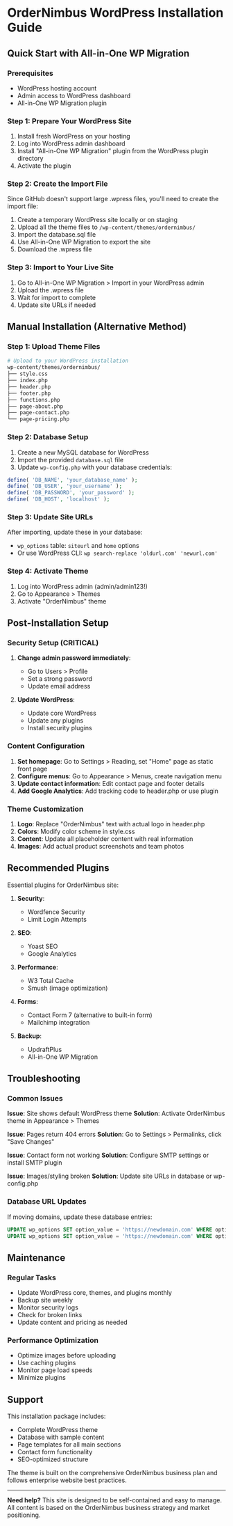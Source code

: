 # OrderNimbus WordPress Installation Guide

## Quick Start with All-in-One WP Migration

### Prerequisites
- WordPress hosting account
- Admin access to WordPress dashboard
- All-in-One WP Migration plugin

### Step 1: Prepare Your WordPress Site
1. Install fresh WordPress on your hosting
2. Log into WordPress admin dashboard
3. Install "All-in-One WP Migration" plugin from the WordPress plugin directory
4. Activate the plugin

### Step 2: Create the Import File
Since GitHub doesn't support large .wpress files, you'll need to create the import file:

1. Create a temporary WordPress site locally or on staging
2. Upload all the theme files to `/wp-content/themes/ordernimbus/`
3. Import the database.sql file
4. Use All-in-One WP Migration to export the site
5. Download the .wpress file

### Step 3: Import to Your Live Site
1. Go to All-in-One WP Migration > Import in your WordPress admin
2. Upload the .wpress file
3. Wait for import to complete
4. Update site URLs if needed

## Manual Installation (Alternative Method)

### Step 1: Upload Theme Files
```bash
# Upload to your WordPress installation
wp-content/themes/ordernimbus/
├── style.css
├── index.php
├── header.php
├── footer.php
├── functions.php
├── page-about.php
├── page-contact.php
└── page-pricing.php
```

### Step 2: Database Setup
1. Create a new MySQL database for WordPress
2. Import the provided `database.sql` file
3. Update `wp-config.php` with your database credentials:

```php
define( 'DB_NAME', 'your_database_name' );
define( 'DB_USER', 'your_username' );
define( 'DB_PASSWORD', 'your_password' );
define( 'DB_HOST', 'localhost' );
```

### Step 3: Update Site URLs
After importing, update these in your database:
- `wp_options` table: `siteurl` and `home` options
- Or use WordPress CLI: `wp search-replace 'oldurl.com' 'newurl.com'`

### Step 4: Activate Theme
1. Log into WordPress admin (admin/admin123!)
2. Go to Appearance > Themes
3. Activate "OrderNimbus" theme

## Post-Installation Setup

### Security Setup (CRITICAL)
1. **Change admin password immediately**:
   - Go to Users > Profile
   - Set a strong password
   - Update email address

2. **Update WordPress**:
   - Update core WordPress
   - Update any plugins
   - Install security plugins

### Content Configuration
1. **Set homepage**: Go to Settings > Reading, set "Home" page as static front page
2. **Configure menus**: Go to Appearance > Menus, create navigation menu
3. **Update contact information**: Edit contact page and footer details
4. **Add Google Analytics**: Add tracking code to header.php or use plugin

### Theme Customization
1. **Logo**: Replace "OrderNimbus" text with actual logo in header.php
2. **Colors**: Modify color scheme in style.css
3. **Content**: Update all placeholder content with real information
4. **Images**: Add actual product screenshots and team photos

## Recommended Plugins

Essential plugins for OrderNimbus site:

1. **Security**:
   - Wordfence Security
   - Limit Login Attempts

2. **SEO**:
   - Yoast SEO
   - Google Analytics

3. **Performance**:
   - W3 Total Cache
   - Smush (image optimization)

4. **Forms**:
   - Contact Form 7 (alternative to built-in form)
   - Mailchimp integration

5. **Backup**:
   - UpdraftPlus
   - All-in-One WP Migration

## Troubleshooting

### Common Issues

**Issue**: Site shows default WordPress theme
**Solution**: Activate OrderNimbus theme in Appearance > Themes

**Issue**: Pages return 404 errors
**Solution**: Go to Settings > Permalinks, click "Save Changes"

**Issue**: Contact form not working
**Solution**: Configure SMTP settings or install SMTP plugin

**Issue**: Images/styling broken
**Solution**: Update site URLs in database or wp-config.php

### Database URL Updates
If moving domains, update these database entries:
```sql
UPDATE wp_options SET option_value = 'https://newdomain.com' WHERE option_name = 'home';
UPDATE wp_options SET option_value = 'https://newdomain.com' WHERE option_name = 'siteurl';
```

## Maintenance

### Regular Tasks
- Update WordPress core, themes, and plugins monthly
- Backup site weekly
- Monitor security logs
- Check for broken links
- Update content and pricing as needed

### Performance Optimization
- Optimize images before uploading
- Use caching plugins
- Monitor page load speeds
- Minimize plugins

## Support

This installation package includes:
- Complete WordPress theme
- Database with sample content
- Page templates for all main sections
- Contact form functionality
- SEO-optimized structure

The theme is built on the comprehensive OrderNimbus business plan and follows enterprise website best practices.

---

**Need help?** This site is designed to be self-contained and easy to manage. All content is based on the OrderNimbus business strategy and market positioning.